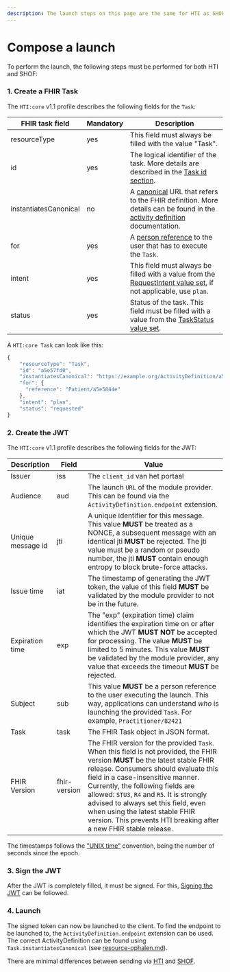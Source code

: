 ```yaml
---
description: The launch steps on this page are the same for HTI as SHOF
---
```


# Compose a launch

To perform the launch, the following steps must be performed for both HTI and SHOF:

### 1. Create a FHIR Task

The `HTI:core` v1.1 profile describes the following fields for the `Task`:

| FHIR task field       | Mandatory | Description                                                                                                                                                                                                                        |
| --------------------- | --------- | ---------------------------------------------------------------------------------------------------------------------------------------------------------------------------------------------------------------------------------- |
| resourceType          | yes       | This field must always be filled with the value "Task".                                                                                                                                                                            |
| id                    | yes       | The logical identifier of the task. More details are described in the [Task id section](https://github.com/GIDSOpenStandaarden/GIDS-HTI-Protocol/blob/master/HTI.md#the-task-id).                                                  |
| instantiatesCanonical | no        | A [canonical](http://hl7.org/fhir/R4/references.html#canonical) URL that refers to the FHIR definition. More details can be found in the [activity definition](https://www.hl7.org/fhir/r4/activitydefinition.html) documentation. |
| for                   | yes       | A [person reference](https://github.com/GIDSOpenStandaarden/GIDS-HTI-Protocol/blob/master/HTI.md#person-reference) to the user that has to execute the `Task`.                                                                     |
| intent                | yes       | This field must always be filled with a value from the [RequestIntent value set](https://www.hl7.org/fhir/R4/valueset-request-intent.html), if not applicable, use `plan`.                                                         |
| status                | yes       | Status of the task. This field must be filled with a value from the [TaskStatus value set](https://www.hl7.org/fhir/R4/valueset-task-status.html).                                                                                 |

A `HTI:core Task` can look like this:

```javascript
{
    "resourceType": "Task",
    "id": "a5e57fd0",
    "instantiatesCanonical": "https://example.org/ActivityDefinition/a5e58200",
    "for": {
      "reference": "Patient/a5e5844e"
    },
    "intent": "plan",
    "status": "requested"
}
```

### 2. Create the JWT

The `HTI:core` v1.1 profile describes the following fields for the JWT:

| Description       | Field        | Value                                                                                                                                                                                                                                                                                                                                                                                                                                       |
| ----------------- | ------------ | ------------------------------------------------------------------------------------------------------------------------------------------------------------------------------------------------------------------------------------------------------------------------------------------------------------------------------------------------------------------------------------------------------------------------------------------- |
| Issuer            | iss          | The `client_id` van het portaal                                                                                                                                                                                                                                                                                                                                                                                                             |
| Audience          | aud          | The launch `URL` of the module provider. This can be found via the `ActivityDefinition.endpoint` extension.                                                                                                                                                                                                                                                                                                                                 |
| Unique message id | jti          | A unique identifier for this message. This value **MUST** be treated as a NONCE, a subsequent message with an identical jti **MUST** be rejected. The jti value must be a random or pseudo number, the jti **MUST** contain enough entropy to block brute-force attacks.                                                                                                                                                                    |
| Issue time        | iat          | The timestamp of generating the JWT token, the value of this field **MUST** be validated by the module provider to not be in the future.                                                                                                                                                                                                                                                                                                    |
| Expiration time   | exp          | The "exp" (expiration time) claim identifies the expiration time on or after which the JWT **MUST NOT** be accepted for processing. The value **MUST** be limited to 5 minutes. This value **MUST** be validated by the module provider, any value that exceeds the timeout **MUST** be rejected.                                                                                                                                           |
| Subject           | sub          | This value **MUST** be a person reference to the user executing the launch. This way, applications can understand _who_ is launching the provided `Task`. For example, `Practitioner/82421`                                                                                                                                                                                                                                                 |
| Task              | task         | The FHIR Task object in JSON format.                                                                                                                                                                                                                                                                                                                                                                                                        |
| FHIR Version      | fhir-version | The FHIR version for the provided `Task`. When this field is not provided, the FHIR version **MUST** be the latest stable FHIR release. Consumers should evaluate this field in a case-insensitive manner. Currently, the following fields are allowed: `STU3`, `R4` and `R5`. It is strongly advised to always set this field, even when using the latest stable FHIR version. This prevents HTI breaking after a new FHIR stable release. |

The timestamps follows the ["UNIX time"](https://en.wikipedia.org/wiki/Unix\_time) convention, being the number of seconds since the epoch.

### 3. Sign the JWT&#x20;

After the JWT is completely filled, it must be signed. For this, [Signing the JWT](../connectie-maken-met-koppeltaal/requirements/jwt-ondertekenen.md) can be followed.

### 4.  Launch

The signed token can now be launched to the client. To find the endpoint to be launched to, the `ActivityDefinition.endpoint` extension can be used. The correct ActivityDefinition can be found using `Task.instantiatesCanonical` (see [resource-ophalen.md](../resources-managen/crud-operaties/resource-ophalen.md "mention")).&#x20;

There are minimal differences between sending via [HTI](hti-launch-versturen.md) and [SHOF](broken-reference).
